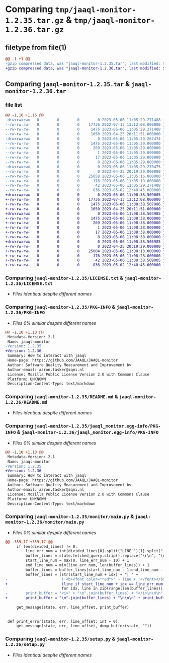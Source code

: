 # Comparing `tmp/jaaql-monitor-1.2.35.tar.gz` & `tmp/jaaql-monitor-1.2.36.tar.gz`

## filetype from file(1)

```diff
@@ -1 +1 @@
-gzip compressed data, was "jaaql-monitor-1.2.35.tar", last modified: Sat May  6 11:05:29 2023, max compression
+gzip compressed data, was "jaaql-monitor-1.2.36.tar", last modified: Sat May  6 11:08:38 2023, max compression
```

## Comparing `jaaql-monitor-1.2.35.tar` & `jaaql-monitor-1.2.36.tar`

### file list

```diff
@@ -1,16 +1,16 @@
-drwxrwxrwx   0        0        0        0 2023-05-06 11:05:29.271488 jaaql-monitor-1.2.35/
--rw-rw-rw-   0        0        0    17736 2022-07-13 13:12:08.000000 jaaql-monitor-1.2.35/LICENSE.txt
--rw-rw-rw-   0        0        0     1475 2023-05-06 11:05:29.271488 jaaql-monitor-1.2.35/PKG-INFO
--rw-rw-rw-   0        0        0     1050 2023-04-25 20:11:51.000000 jaaql-monitor-1.2.35/README.md
-drwxrwxrwx   0        0        0        0 2023-05-06 11:05:29.267474 jaaql-monitor-1.2.35/jaaql_monitor.egg-info/
--rw-rw-rw-   0        0        0     1475 2023-05-06 11:05:29.000000 jaaql-monitor-1.2.35/jaaql_monitor.egg-info/PKG-INFO
--rw-rw-rw-   0        0        0      269 2023-05-06 11:05:29.000000 jaaql-monitor-1.2.35/jaaql_monitor.egg-info/SOURCES.txt
--rw-rw-rw-   0        0        0        1 2023-05-06 11:05:29.000000 jaaql-monitor-1.2.35/jaaql_monitor.egg-info/dependency_links.txt
--rw-rw-rw-   0        0        0       17 2023-05-06 11:05:29.000000 jaaql-monitor-1.2.35/jaaql_monitor.egg-info/requires.txt
--rw-rw-rw-   0        0        0        8 2023-05-06 11:05:29.000000 jaaql-monitor-1.2.35/jaaql_monitor.egg-info/top_level.txt
-drwxrwxrwx   0        0        0        0 2023-05-06 11:05:29.270475 jaaql-monitor-1.2.35/monitor/
--rw-rw-rw-   0        0        0        0 2023-04-25 20:19:29.000000 jaaql-monitor-1.2.35/monitor/__init__.py
--rw-rw-rw-   0        0        0    25058 2023-05-06 11:05:16.000000 jaaql-monitor-1.2.35/monitor/main.py
--rw-rw-rw-   0        0        0      176 2023-05-06 11:05:19.000000 jaaql-monitor-1.2.35/monitor/version.py
--rw-rw-rw-   0        0        0       42 2023-05-06 11:05:29.271488 jaaql-monitor-1.2.35/setup.cfg
--rw-rw-rw-   0        0        0      836 2023-05-02 12:48:45.000000 jaaql-monitor-1.2.35/setup.py
+drwxrwxrwx   0        0        0        0 2023-05-06 11:08:38.509005 jaaql-monitor-1.2.36/
+-rw-rw-rw-   0        0        0    17736 2022-07-13 13:12:08.000000 jaaql-monitor-1.2.36/LICENSE.txt
+-rw-rw-rw-   0        0        0     1475 2023-05-06 11:08:38.507986 jaaql-monitor-1.2.36/PKG-INFO
+-rw-rw-rw-   0        0        0     1050 2023-04-25 20:11:51.000000 jaaql-monitor-1.2.36/README.md
+drwxrwxrwx   0        0        0        0 2023-05-06 11:08:38.504985 jaaql-monitor-1.2.36/jaaql_monitor.egg-info/
+-rw-rw-rw-   0        0        0     1475 2023-05-06 11:08:38.000000 jaaql-monitor-1.2.36/jaaql_monitor.egg-info/PKG-INFO
+-rw-rw-rw-   0        0        0      269 2023-05-06 11:08:38.000000 jaaql-monitor-1.2.36/jaaql_monitor.egg-info/SOURCES.txt
+-rw-rw-rw-   0        0        0        1 2023-05-06 11:08:38.000000 jaaql-monitor-1.2.36/jaaql_monitor.egg-info/dependency_links.txt
+-rw-rw-rw-   0        0        0       17 2023-05-06 11:08:38.000000 jaaql-monitor-1.2.36/jaaql_monitor.egg-info/requires.txt
+-rw-rw-rw-   0        0        0        8 2023-05-06 11:08:38.000000 jaaql-monitor-1.2.36/jaaql_monitor.egg-info/top_level.txt
+drwxrwxrwx   0        0        0        0 2023-05-06 11:08:38.506985 jaaql-monitor-1.2.36/monitor/
+-rw-rw-rw-   0        0        0        0 2023-04-25 20:19:29.000000 jaaql-monitor-1.2.36/monitor/__init__.py
+-rw-rw-rw-   0        0        0    25004 2023-05-06 11:08:13.000000 jaaql-monitor-1.2.36/monitor/main.py
+-rw-rw-rw-   0        0        0      176 2023-05-06 11:08:28.000000 jaaql-monitor-1.2.36/monitor/version.py
+-rw-rw-rw-   0        0        0       42 2023-05-06 11:08:38.509005 jaaql-monitor-1.2.36/setup.cfg
+-rw-rw-rw-   0        0        0      836 2023-05-02 12:48:45.000000 jaaql-monitor-1.2.36/setup.py
```

### Comparing `jaaql-monitor-1.2.35/LICENSE.txt` & `jaaql-monitor-1.2.36/LICENSE.txt`

 * *Files identical despite different names*

### Comparing `jaaql-monitor-1.2.35/PKG-INFO` & `jaaql-monitor-1.2.36/PKG-INFO`

 * *Files 0% similar despite different names*

```diff
@@ -1,10 +1,10 @@
 Metadata-Version: 2.1
 Name: jaaql-monitor
-Version: 1.2.35
+Version: 1.2.36
 Summary: How to interact with jaaql
 Home-page: https://github.com/JAAQL/JAAQL-monitor
 Author: Software Quality Measurement and Improvement bv
 Author-email: aaron.tasker@sqmi.nl
 License: Mozilla Public License Version 2.0 with Commons Clause
 Platform: UNKNOWN
 Description-Content-Type: text/markdown
```

### Comparing `jaaql-monitor-1.2.35/README.md` & `jaaql-monitor-1.2.36/README.md`

 * *Files identical despite different names*

### Comparing `jaaql-monitor-1.2.35/jaaql_monitor.egg-info/PKG-INFO` & `jaaql-monitor-1.2.36/jaaql_monitor.egg-info/PKG-INFO`

 * *Files 0% similar despite different names*

```diff
@@ -1,10 +1,10 @@
 Metadata-Version: 2.1
 Name: jaaql-monitor
-Version: 1.2.35
+Version: 1.2.36
 Summary: How to interact with jaaql
 Home-page: https://github.com/JAAQL/JAAQL-monitor
 Author: Software Quality Measurement and Improvement bv
 Author-email: aaron.tasker@sqmi.nl
 License: Mozilla Public License Version 2.0 with Commons Clause
 Platform: UNKNOWN
 Description-Content-Type: text/markdown
```

### Comparing `jaaql-monitor-1.2.35/monitor/main.py` & `jaaql-monitor-1.2.36/monitor/main.py`

 * *Files 0% similar despite different names*

```diff
@@ -359,17 +359,17 @@
     if len(divided_lines) != 0:
         line_err_num = int(divided_lines[0].split("LINE ")[1].split(":")[0])
         buffer_lines = state.fetched_query.strip().replace("\r\n", "\n").split("\n")
         start_line_num = max(0, line_err_num - 10) + 1
         end_line_num = min(line_err_num, len(buffer_lines)) + 1
         buffer_lines = buffer_lines[start_line_num - 1:end_line_num - 1]
         buffer_lines = [str(start_line_num + idx) + "| " +
-                        ('<b><font color="red">' + line + '</font></b>' if start_line_num + idx == line_err_num else line)
+                        (line if start_line_num + idx == line_err_num else line)
                         for idx, line in zip(range(len(buffer_lines)), buffer_lines)]
-        print_buffer = "<i>" + "\n".join(buffer_lines) + "</i>\n\n\n" + print_buffer
+        print_buffer = "\n".join(buffer_lines) + "\n\n\n" + print_buffer
 
     get_message(state, err, line_offset, print_buffer)
 
 
 def print_error(state, err, line_offset: int = 0):
     get_message(state, err, line_offset, dump_buffer(state, ""))
```

### Comparing `jaaql-monitor-1.2.35/setup.py` & `jaaql-monitor-1.2.36/setup.py`

 * *Files identical despite different names*

